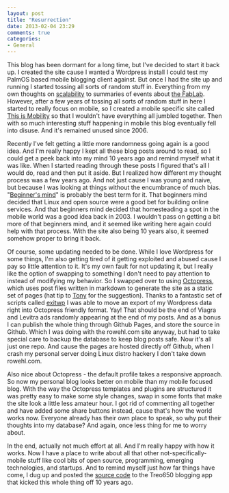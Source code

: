 ```yaml
---
layout: post
title: "Resurrection"
date: 2013-02-04 23:29
comments: true
categories: 
- General
---
```

This blog has been dormant for a long time, but I've decided to start it back
up. I created the site cause I wanted a Wordpress install
I could test my PalmOS based mobile blogging client against. But once I had
the site
up and running I started tossing all sorts of random stuff in. Everything from
my own thoughts on [scalability](/blog/2006/04/02/high-availability-nfs/)
to summaries of events
about [the FabLab](/blog/2005/04/15/make-almost-anything/).
However, after a few years of tossing all sorts of random stuff in here I
started to really focus on mobile, so I
created a mobile specific site called 
[This is Mobility](http://thisismobility.com/blog) so that I wouldn't have
everything all jumbled together. Then with
so much interesting stuff happening in mobile this blog eventually fell into
disuse. And it's remained unused since 2006.

Recently I've felt getting a little more randomness going again is a good
idea. And I'm really happy I kept all these blog posts around to read,
so I could get a peek back into my mind 10 years ago and remind myself what it
was like. When I started reading through these posts I figured that's all I
would do, read and then put it aside. But I realized how different my
thought process was a few years ago. And not just cause I was young and
naive, but because I was looking at things without the encumbrance of much
bias. "[Beginner's mind](http://en.wikipedia.org/wiki/Shoshin)" is probably
the best term for it. That beginners mind 
decided that Linux and open source were a good bet for building online
services. And that beginners mind decided that homesteading a spot in the
mobile world was a good idea back in 2003. I wouldn't pass on getting a bit
more of that beginners mind, and it seemed like writing
here again could help with that process. With the site also being 10 years
also, it seemed somehow proper to bring it back.

Of course, some updating needed to be done. While I love Wordpress for
some things, I'm also getting tired of it getting exploited and abused cause I
pay so little attention to it. It's my own fault for not updating it, but I
really like the option of swapping to something I don't need to pay attention
to instead of modifying my behavior.  So I swapped over to using
[Octopress](http://octopress.org/),
which
uses post files written in markdown to generate the site as a static set of
pages (hat tip to [Tony](http://fusion94.org/) for the suggestion).
Thanks to a fantastic set of scripts called
[exitwp](https://github.com/thomasf/exitwp) I was able to move
an export of my Wordpress data right into Octopress friendly format.
Yay! That should be the end of Viagra and Levitra ads randomly
appearing at the end of my posts. And as a bonus I can publish the whole thing
through Github Pages, and store the source in Github. Which I was doing with
the rowehl.com site anyway, but had to take special care to backup the
database to keep blog posts safe. Now it's all just one repo. 
And cause the pages are hosted directly off Github, when I crash
my personal server doing Linux distro hackery I don't take down rowehl.com.

Also nice about Octopress - the default profile takes a responsive
approach. So now my personal blog looks better on mobile than my mobile
focused blog. With the way the Octopress templates and plugins are
structured it was pretty easy to make some style changes, swap in some fonts
that make the site look a little less amateur hour. I got rid of commenting
all together and have added some share buttons instead, cause that's how the
world works now. Everyone already has their own place to speak, so why put
their thoughts into my database? And again, once less thing for me to worry
about.

In the end, actually not much effort at all. And I'm really happy with how it
works. Now I have a place to write about all that other
not-specifically-mobile stuff like cool bits of open source, programming,
emerging technologies, and startups. And to remind myself just how far things
have come, I dug up and posted the
[source code](https://github.com/mikerowehl/vagablog) to the Treo650 blogging
app that kicked this whole thing off 10 years ago.
